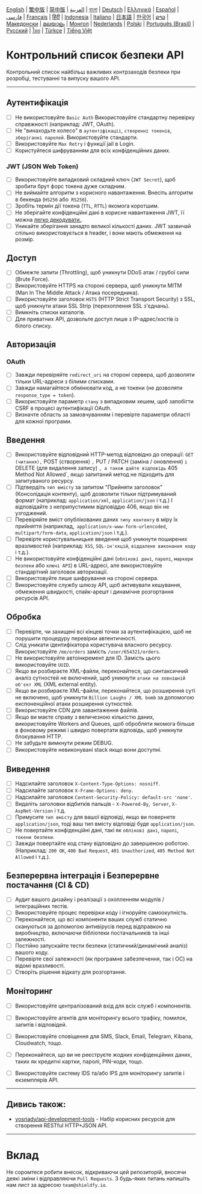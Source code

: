 [English](./README.md) | [繁中版](./README-tw.md) | [简中版](./README-zh.md) | [العربية](./README-ar.md) | [বাংলা](./README-bn.md) | [Deutsch](./README-de.md) | [Ελληνικά](./README-el.md) | [Español](./README-es.md) | [فارسی](./README-fa.md) | [Français](./README-fr.md) | [हिंदी](./README-hi.md) | [Indonesia](./README-id.md) | [Italiano](./README-it.md) | [日本語](./README-ja.md) | [한국어](./README-ko.md) | [ລາວ](./README-lo.md) | [Македонски](./README-mk.md) | [മലയാളം](./README-ml.md) | [Монгол](./README-mn.md) | [Nederlands](./README-nl.md) | [Polski](./README-pl.md) | [Português (Brasil)](./README-pt_BR.md) | [Русский](./README-ru.md) | [ไทย](./README-th.md) | [Türkçe](./README-tr.md) | [Tiếng Việt](./README-vi.md)

# Контрольний список безпеки API
Контрольний список найбільш важливих контрзаходів безпеки при розробці, тестуванні та випуску вашого API.


---

## Аутентифікація
- [ ] Не використовуйте `Basic Auth` Використовуйте стандартну перевірку справжності (наприклад: JWT, OAuth).
- [ ] Не "винаходьте колесо" в `аутентіфікаціі`, `створенні токенів`, `зберіганні паролей`. Використовуйте стандарти.
- [ ] Використовуйте `Max Retry` і функції jail в Login.
- [ ] Користуйтеся шифруванням для всіх конфіденційних даних.

### JWT (JSON Web Token)
- [ ] Використовуйте випадковий складний ключ (`JWT Secret`), щоб зробити брут форс токена дуже складним.
- [ ] Не виймайте алгоритм з корисного навантаження. Внесіть алгоритм в бекенда (`HS256` або` RS256`).
- [ ] Зробіть термін дії токена (`TTL`, `RTTL`) якомога коротшим.
- [ ] Не зберігайте конфіденційні дані в корисне навантаження JWT, її можна [легко декодувати.](Https://jwt.io/#debugger-io).
- [ ] Уникайте зберігання занадто великої кількості даних. JWT зазвичай спільно використовується в header, і вони мають обмеження на розмір.

## Доступ
- [ ] Обмежте запити (Throttling), щоб уникнути DDoS атак / грубої сили (Brute Force).
- [ ] Використовуйте HTTPS на стороні сервера, щоб уникнути MITM (Man In The Middle Attack / Атака посередника).
- [ ] Використовуйте заголовок `HSTS` (HTTP Strict Transport Security) з SSL, щоб уникнути атаки SSL Strip (перехоплення SSL з'єднань).
- [ ] Вимкніть списки каталогів.
- [ ] Для приватних API, дозвольте доступ лише з IP-адрес/хостів із білого списку.

## Авторизація

### OAuth
- [ ] Завжди перевіряйте `redirect_uri` на стороні сервера, щоб дозволяти тільки URL-адреси з білими списками.
- [ ] Завжди намагайтеся обмінювати код, а не токени (не дозволяти `response_type = token`).
- [ ] Використовуйте параметр `стану` з випадковим хешем, щоб запобігти CSRF в процесі аутентифікації OAuth.
- [ ] Визначте область за замовчуванням і перевірте параметри області для кожної програми.

## Введення
- [ ] Використовуйте відповідний HTTP-метод відповідно до операції: `GET (читання),` POST (створення) `,` PUT / PATCH (заміна / оновлення) `і` DELETE (для видалення запису) `, а також дайте відповідь` 405 Method Not Allowed`, якщо запитаний метод не підходить для запитуваного ресурсу.
- [ ] Підтвердіть `тип вмісту` за запитом "Прийняти заголовок" (Консолідація контенту), щоб дозволити тільки підтримуваний формат (наприклад: `application/xml`, `application/json` і т.д.) І відповідайте з неприпустимим відповіддю 406, якщо він не узгоджений.
- [ ] Перевіряйте вміст опублікованих даних `типу контенту` в міру їх прийняття (наприклад,` application/x-www-form-urlencoded`, `multipart/form-data`, `application/json` і т.д.).
- [ ] Перевірте користувальницьке введення щоб уникнути поширених вразливостей (наприклад: `XSS`, `SQL-ін'єкцій`, `віддалене виконання коду` і т.д.).
- [ ] Не використовуйте конфіденційні дані (`облікові дані`, `паролі`, `маркери безпеки` або `ключі API`) в URL-адресі, але використовуйте стандартний заголовок авторизації.
- [ ] Використовуйте лише шифрування на стороні сервера.
- [ ] Використовуйте службу шлюзу API, щоб активувати кешування, обмеження швидкості, спайк-арешт і динамічне розгортання ресурсів API.

## Обробка
- [ ] Перевірте, чи захищені всі кінцеві точки за аутентифікацією, щоб не порушити процедуру перевірки автентичності.
- [ ] Слід уникати ідентифікатора користувача власного ресурсу. Використовуйте `/me/orders` замість `/user/654321/orders`.
- [ ] Не використовуйте автоінкремент для ID. Замість цього використовуйте `UUID`.
- [ ] Якщо ви розбираєте XML-файли, переконайтеся, що синтаксичний аналіз сутностей не включений, щоб уникнути `атаки на зовнішній об'єкт XML` (XML external entity).
- [ ] Якщо ви розбираєте XML-файли, переконайтеся, що розширення суті не включено, щоб уникнути `Billion Laughs / XML bomb` за допомогою експоненційної атаки розширення сутностей.
- [ ] Використовуйте CDN для завантаження файлів.
- [ ] Якщо ви маєте справу з величезною кількістю даних, використовуйте Workers and Queues, щоб обробляти якомога більше в фоновому режимі і швидко повертати відповідь, щоб уникнути блокування HTTP.
- [ ] Не забудьте вимкнути режим DEBUG.
- [ ] Використовуйте невиконувані stack якщо вони доступні.

## Виведення
- [ ] Надсилайте заголовок `X-Content-Type-Options: nosniff`.
- [ ] Надсилайте заголовок `X-Frame-Options: deny`.
- [ ] Надсилайте заголовок `Content-Security-Policy: default-src 'none'`.
- [ ] Видаліть заголовки відбитків пальців - `X-Powered-By`,` Server`, `X-AspNet-Version` і т.д.
- [ ] Примусите `тип вмісту` для вашої відповіді, якщо ви повернете` application/json`, тоді ваш тип вмісту відповіді буде `application/json`.
- [ ] Не повертайте конфіденційні дані, такі як `облікові дані`, `паролі`, `токени безпеки`.
- [ ] Завжди повертайте код стану відповідно до завершеною роботою. (Наприклад: `200 OK`, `400 Bad Request`, `401 Unauthorized`, `405 Method Not Allowed` і т.д.).

## Безперервна інтеграція і Безперервне постачання (CI & CD)
- [ ] Аудит вашого дизайну і реалізації з охопленням модулів / інтеграційних тестів.
- [ ] Використовуйте процес перевірки коду і ігноруйте самоокупність.
- [ ] Переконайтеся, що всі компоненти ваших служб статично скануються за допомогою антивірусів перед відправкою на виробництво, включаючи бібліотеки постачальників та інші залежності.
- [ ] Постійно запускайте тести безпеки (статичний/динамічний аналіз) вашого коду.
- [ ] Перевірте свої залежності (як програмне забезпечення, так і ОС) на відомі вразливості.
- [ ] Створіть рішення відкату для розгортання.

## Моніторинг
- [ ] Використовуйте централізований вхід для всіх служб і компонентів.
- [ ] Використовуйте агентів для моніторингу всього трафіку, помилок, запитів і відповідей.
- [ ] Використовуйте сповіщення для SMS, Slack, Email, Telegram, Kibana, Cloudwatch, тощо.
- [ ] Переконайтеся, що ви не реєструєте жодних конфіденційних даних, таких як кредитні картки, паролі, PIN-коди, тощо.
- [ ] Використовуйте систему IDS та/або IPS для моніторингу запитів і екземплярів API.


---

## Дивись також:
- [yosriady/api-development-tools](https://github.com/yosriady/api-development-tools) - Набір корисних ресурсів для створення RESTful HTTP+JSON API.


---

# Вклад
Не соромтеся робити внесок, відкриваючи цей репозиторій, вносячи деякі зміни і відправляючи `Pull Requests`. З будь-яких питань напишіть нам лист за адресою `team@shieldfy.io`.
